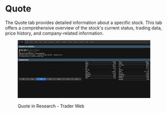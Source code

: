 # Quote

The Quote tab provides detailed information about a specific stock. This tab offers a comprehensive overview of the stock's current status, trading data, price history, and company-related information.

<figure><img src="../../../../.gitbook/assets/Screenshot 2023-11-13 at 10.24.50.png" alt=""><figcaption><p>Quote in Research - Trader Web</p></figcaption></figure>
